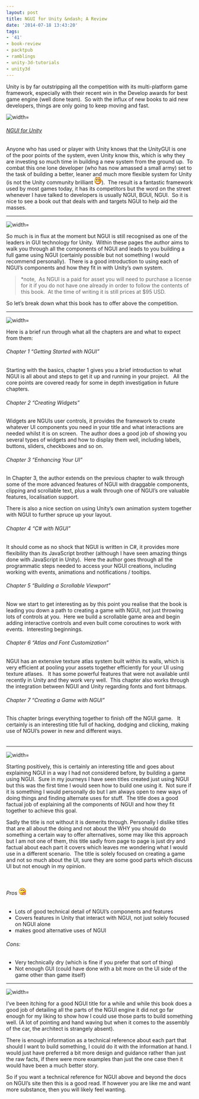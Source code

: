 ```yaml
---
layout: post
title: NGUI for Unity &ndash; A Review
date: '2014-07-18 13:43:20'
tags:
- '41'
- book-review
- packtpub
- ramblings
- unity-3d-tutorials
- unity3d
---
```


Unity is by far outstripping all the competition with its multi-platform game framework, especially with their recent win in the Develop awards for best game engine (well done team).&nbsp; So with the influx of new books to aid new developers, things are only going to keep moving and fast.

![width=](http://www.packtpub.com/sites/default/files/8667OT_NGUI%20for%20Unity_Mini%20(MnM).jpg)

###### [NGUI for Unity](http://bit.ly/VXvd9I)

Anyone who has used or player with Unity knows that the UnityGUI is one of the poor points of the system, even Unity know this, which is why they are investing so much time in building a new system from the ground up.&nbsp; To combat this one lone developer (who has now amassed a small army) set to the task of building a better, leaner and much more flexible system for Unity (is not the Unity community brilliant ![Open-mouthed smile](/Images/wordpress/2014/07/wlEmoticon-openmouthedsmile.png)).&nbsp; The result is a fantastic framework used by most games today, it has its competitors but the word on the street whenever I have talked to developers is usually NGUI, BGUI, NGUI.&nbsp; So it is nice to see a book out that deals with and targets NGUI to help aid the masses.

* * *

![width=](http://i0.wp.com/1.bp.blogspot.com/_Un0JJ6ChsQE/TDMGeB1LpyI/AAAAAAAAABU/VORQN7I2LVg/s1600/27.jpg?w=660)

So much is in flux at the moment but NGUI is still recognised as one of the leaders in GUI technology for Unity.&nbsp; Within these pages the author aims to walk you through all the components of NGUI and leads to you building a full game using NGUI (certainly possible but not something I would recommend personally).&nbsp; There is a good introduction to using each of NGUI’s components and how they fit in with Unity’s own system.

> \*note,&nbsp; As NGUI is a paid for asset you will need to purchase a license for it if you do not have one already in order to follow the contents of this book.&nbsp; At the time of writing it is still prices at $95 USD.

So let’s break down what this book has to offer above the competition.

* * *

![width=](http://i2.wp.com/1.bp.blogspot.com/-ura1_XT2-2g/Twob02iku-I/AAAAAAAAAKo/U4Uhirf68K0/s1600/HiRes.jpg?resize=361%2C301)

Here is a brief run through what all the chapters are and what to expect from them:

###### Chapter 1 “Getting Started with NGUI”

Starting with the basics, chapter 1 gives you a brief introduction to what NGUI is all about and steps to get it up and running in your project.&nbsp;&nbsp; All the core points are covered ready for some in depth investigation in future chapters.

###### Chapter 2 “Creating Widgets”

Widgets are NGUIs user controls, it provides the framework to create whatever UI components you need in your title and what interactions are needed whilst it is on screen.&nbsp; The author does a good job of showing you several types of widgets and how to display them well, including labels, buttons, sliders, checkboxes and so on.

###### Chapter 3 “Enhancing Your UI”

In Chapter 3, the author extends on the previous chapter to walk through some of the more advanced features of NGUI with draggable components, clipping and scrollable text, plus a walk through one of NGUI’s ore valuable features, localisation support.

There is also a nice section on using Unity’s own animation system together with NGUI to further spruce up your layout.

###### Chapter 4 “C# with NGUI”

It should come as no shock that NGUI is written in C#, it provides more flexibility than its JavaScript brother (although I have seen amazing things done with JavaScript in Unity).&nbsp; Here the author goes through all the programmatic steps needed to access your NGUI creations, including working with events, animations and notifications / tooltips.

###### Chapter 5 “Building a Scrollable Viewport”

Now we start to get interesting as by this point you realise that the book is leading you down a path to creating a game with NGUI, not just throwing lots of controls at you.&nbsp; Here we build a scrollable game area and begin adding interactive controls and even built come coroutines to work with events.&nbsp; Interesting beginnings.

###### Chapter 6 “Atlas and Font Customization”

NGUI has an extensive texture atlas system built within its walls, which is very efficient at pooling your assets together efficiently for your UI using texture atlases.&nbsp;&nbsp; It has some powerful features that were not available until recently in Unity and they work very well.&nbsp; This chapter also works through the integration between NGUI and Unity regarding fonts and font bitmaps.

###### Chapter 7 “Creating a Game with NGUI”

This chapter brings everything together to finish off the NGUI game.&nbsp;&nbsp; It certainly is an interesting title full of hacking, dodging and clicking, making use of NGUI’s power in new and different ways.

###### 

###### 

* * *

![width=](http://i2.wp.com/1.bp.blogspot.com/-YJZ1X0X20x8/T6MOhBQk54I/AAAAAAAAB-8/WgJn-q4Ohaw/s1600/My+Thoughts.png?resize=354%2C109)

Starting positively, this is certainly an interesting title and goes about explaining NGUI in a way I had not considered before, by building a game using NGUI.&nbsp; Sure in my journeys I have seen titles created just using NGUI but this was the first time I would seen how to build one using it.&nbsp; Not sure if it is something I would personally do but I am always open to new ways of doing things and finding alternate uses for stuff.&nbsp; The title does a good factual job of explaining all the components of NGUI and how they fit together to achieve this goal.

Sadly the title is not without it is demerits through. Personally I dislike titles that are all about the doing and not about the WHY you should do something a certain way to offer alternatives, some may like this approach but I am not one of them, this title sadly from page to page is just dry and factual about each part it covers which leaves me wondering what I would use in a different scenario.&nbsp; The title is solely focused on creating a game and not so much about the UI, sure they are some good parts which discuss UI but not enough in my opinion.

&nbsp;

###### Pros ![Smile with tongue out](/Images/wordpress/2014/07/wlEmoticon-smilewithtongueout.png)

- Lots of good technical detail of NGUI’s components and features
- Covers features in Unity that interact with NGUI, not just solely focused on NGUI alone
- makes good alternative uses of NGUI

###### Cons:

- Very technically dry (which is fine if you prefer that sort of thing)
- Not enough GUI (could have done with a bit more on the UI side of the game other than game itself)

* * *

![width=](http://i2.wp.com/www.magicalmaths.org/wp-content/uploads/2012/11/conclusion-introduction-starter-plenary.jpg?w=660)

I’ve been itching for a good NGUI title for a while and while this book does a good job of detailing all the parts of the NGUI engine it did not go far enough for my liking to show how I could use those parts to build something well. (A lot of pointing and hand waving but when it comes to the assembly of the car, the architect is strangely absent).

There is enough information as a technical reference about each part that should I want to build something, I could do it with the information at hand. I would just have preferred a bit more design and guidance rather than just the raw facts, if there were more examples than just the one case then it would have been a much better story.

So if you want a technical reference for NGUI above and beyond the docs on NGUI’s site then this is a good read. If however you are like me and want more substance, then you will likely feel wanting.

